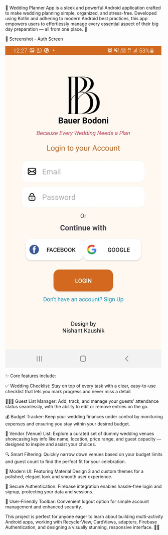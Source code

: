 💍 Wedding Planner App is a sleek and powerful Android application crafted to make wedding planning simple, organized, and stress-free. Developed using Kotlin and adhering to modern Android best practices, this app empowers users to effortlessly manage every essential aspect of their big day preparation — all from one place. 🎉


📸 Screenshot - Auth Screen

![Auth Screen](https://github.com/nikka471/WeddingApp/blob/a5304440e0d28d38015a96171b32fdc9944b59ad/auth.jpeg?raw=true)

✨ Core features include:

✅ Wedding Checklist: Stay on top of every task with a clear, easy-to-use checklist that lets you mark progress and never miss a detail.

🧑‍🤝‍🧑 Guest List Manager: Add, track, and manage your guests’ attendance status seamlessly, with the ability to edit or remove entries on the go.

💰 Budget Tracker: Keep your wedding finances under control by monitoring expenses and ensuring you stay within your desired budget.

🏰 Vendor (Venue) List: Explore a curated set of dummy wedding venues showcasing key info like name, location, price range, and guest capacity — designed to inspire and assist your choices.

🔍 Smart Filtering: Quickly narrow down venues based on your budget limits and guest count to find the perfect fit for your celebration.

🎨 Modern UI: Featuring Material Design 3 and custom themes for a polished, elegant look and smooth user experience.

🔐 Secure Authentication: Firebase integration enables hassle-free login and signup, protecting your data and sessions.

🚪 User-Friendly Toolbar: Convenient logout option for simple account management and enhanced security.

This project is perfect for anyone eager to learn about building multi-activity Android apps, working with RecyclerView, CardViews, adapters, Firebase Authentication, and designing a visually stunning, responsive interface. 📱✨

